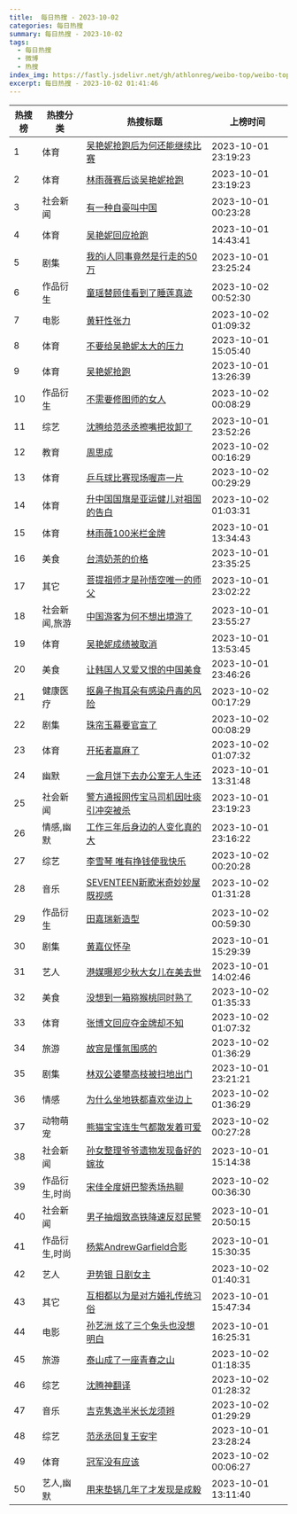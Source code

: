 ```yaml
---
title:  每日热搜 - 2023-10-02
categories: 每日热搜
summary: 每日热搜 - 2023-10-02
tags:
  - 每日热搜
  - 微博
  - 热搜
index_img: https://fastly.jsdelivr.net/gh/athlonreg/weibo-top/weibo-top.jpeg
excerpt: 每日热搜 - 2023-10-02 01:41:46
---
```


| 热搜榜 | 热搜分类 | 热搜标题 | 上榜时间 |
| --- | --- | --- | --- |
| 1 | 体育 | [吴艳妮抢跑后为何还能继续比赛](https://s.weibo.com/weibo%3Fq%3D%2523%E5%90%B4%E8%89%B3%E5%A6%AE%E6%8A%A2%E8%B7%91%E5%90%8E%E4%B8%BA%E4%BD%95%E8%BF%98%E8%83%BD%E7%BB%A7%E7%BB%AD%E6%AF%94%E8%B5%9B%2523) | 2023-10-01 23:19:23 | 
| 2 | 体育 | [林雨薇赛后谈吴艳妮抢跑](https://s.weibo.com/weibo%3Fq%3D%2523%E6%9E%97%E9%9B%A8%E8%96%87%E8%B5%9B%E5%90%8E%E8%B0%88%E5%90%B4%E8%89%B3%E5%A6%AE%E6%8A%A2%E8%B7%91%2523) | 2023-10-01 23:19:23 | 
| 3 | 社会新闻 | [有一种自豪叫中国](https://s.weibo.com/weibo%3Fq%3D%2523%E6%9C%89%E4%B8%80%E7%A7%8D%E8%87%AA%E8%B1%AA%E5%8F%AB%E4%B8%AD%E5%9B%BD%2523) | 2023-10-01 00:23:28 | 
| 4 | 体育 | [吴艳妮回应抢跑](https://s.weibo.com/weibo%3Fq%3D%2523%E5%90%B4%E8%89%B3%E5%A6%AE%E5%9B%9E%E5%BA%94%E6%8A%A2%E8%B7%91%2523) | 2023-10-01 14:43:41 | 
| 5 | 剧集 | [我的i人同事竟然是行走的50万](https://s.weibo.com/weibo%3Fq%3D%2523%E6%88%91%E7%9A%84i%E4%BA%BA%E5%90%8C%E4%BA%8B%E7%AB%9F%E7%84%B6%E6%98%AF%E8%A1%8C%E8%B5%B0%E7%9A%8450%E4%B8%87%2523) | 2023-10-01 23:25:24 | 
| 6 | 作品衍生 | [童瑶替顾佳看到了睡莲真迹](https://s.weibo.com/weibo%3Fq%3D%2523%E7%AB%A5%E7%91%B6%E6%9B%BF%E9%A1%BE%E4%BD%B3%E7%9C%8B%E5%88%B0%E4%BA%86%E7%9D%A1%E8%8E%B2%E7%9C%9F%E8%BF%B9%2523) | 2023-10-02 00:52:30 | 
| 7 | 电影 | [黄轩性张力](https://s.weibo.com/weibo%3Fq%3D%2523%E9%BB%84%E8%BD%A9%E6%80%A7%E5%BC%A0%E5%8A%9B%2523) | 2023-10-02 01:09:32 | 
| 8 | 体育 | [不要给吴艳妮太大的压力](https://s.weibo.com/weibo%3Fq%3D%2523%E4%B8%8D%E8%A6%81%E7%BB%99%E5%90%B4%E8%89%B3%E5%A6%AE%E5%A4%AA%E5%A4%A7%E7%9A%84%E5%8E%8B%E5%8A%9B%2523) | 2023-10-01 15:05:40 | 
| 9 | 体育 | [吴艳妮抢跑](https://s.weibo.com/weibo%3Fq%3D%2523%E5%90%B4%E8%89%B3%E5%A6%AE%E6%8A%A2%E8%B7%91%2523) | 2023-10-01 13:26:39 | 
| 10 | 作品衍生 | [不需要修图师的女人](https://s.weibo.com/weibo%3Fq%3D%2523%E4%B8%8D%E9%9C%80%E8%A6%81%E4%BF%AE%E5%9B%BE%E5%B8%88%E7%9A%84%E5%A5%B3%E4%BA%BA%2523) | 2023-10-02 00:08:29 | 
| 11 | 综艺 | [沈腾给范丞丞擦嘴把妆卸了](https://s.weibo.com/weibo%3Fq%3D%2523%E6%B2%88%E8%85%BE%E7%BB%99%E8%8C%83%E4%B8%9E%E4%B8%9E%E6%93%A6%E5%98%B4%E6%8A%8A%E5%A6%86%E5%8D%B8%E4%BA%86%2523) | 2023-10-01 23:52:26 | 
| 12 | 教育 | [周思成](https://s.weibo.com/weibo%3Fq%3D%2523%E5%91%A8%E6%80%9D%E6%88%90%2523) | 2023-10-02 00:16:29 | 
| 13 | 体育 | [乒乓球比赛现场喔声一片](https://s.weibo.com/weibo%3Fq%3D%2523%E4%B9%92%E4%B9%93%E7%90%83%E6%AF%94%E8%B5%9B%E7%8E%B0%E5%9C%BA%E5%96%94%E5%A3%B0%E4%B8%80%E7%89%87%2523) | 2023-10-02 00:29:29 | 
| 14 | 体育 | [升中国国旗是亚运健儿对祖国的告白](https://s.weibo.com/weibo%3Fq%3D%2523%E5%8D%87%E4%B8%AD%E5%9B%BD%E5%9B%BD%E6%97%97%E6%98%AF%E4%BA%9A%E8%BF%90%E5%81%A5%E5%84%BF%E5%AF%B9%E7%A5%96%E5%9B%BD%E7%9A%84%E5%91%8A%E7%99%BD%2523) | 2023-10-02 01:03:31 | 
| 15 | 体育 | [林雨薇100米栏金牌](https://s.weibo.com/weibo%3Fq%3D%2523%E6%9E%97%E9%9B%A8%E8%96%87100%E7%B1%B3%E6%A0%8F%E9%87%91%E7%89%8C%2523) | 2023-10-01 13:34:43 | 
| 16 | 美食 | [台湾奶茶的价格](https://s.weibo.com/weibo%3Fq%3D%2523%E5%8F%B0%E6%B9%BE%E5%A5%B6%E8%8C%B6%E7%9A%84%E4%BB%B7%E6%A0%BC%2523) | 2023-10-01 23:35:25 | 
| 17 | 其它 | [菩提祖师才是孙悟空唯一的师父](https://s.weibo.com/weibo%3Fq%3D%2523%E8%8F%A9%E6%8F%90%E7%A5%96%E5%B8%88%E6%89%8D%E6%98%AF%E5%AD%99%E6%82%9F%E7%A9%BA%E5%94%AF%E4%B8%80%E7%9A%84%E5%B8%88%E7%88%B6%2523) | 2023-10-01 23:02:22 | 
| 18 | 社会新闻,旅游 | [中国游客为何不想出境游了](https://s.weibo.com/weibo%3Fq%3D%2523%E4%B8%AD%E5%9B%BD%E6%B8%B8%E5%AE%A2%E4%B8%BA%E4%BD%95%E4%B8%8D%E6%83%B3%E5%87%BA%E5%A2%83%E6%B8%B8%E4%BA%86%2523) | 2023-10-01 23:55:27 | 
| 19 | 体育 | [吴艳妮成绩被取消](https://s.weibo.com/weibo%3Fq%3D%2523%E5%90%B4%E8%89%B3%E5%A6%AE%E6%88%90%E7%BB%A9%E8%A2%AB%E5%8F%96%E6%B6%88%2523) | 2023-10-01 13:53:45 | 
| 20 | 美食 | [让韩国人又爱又恨的中国美食](https://s.weibo.com/weibo%3Fq%3D%2523%E8%AE%A9%E9%9F%A9%E5%9B%BD%E4%BA%BA%E5%8F%88%E7%88%B1%E5%8F%88%E6%81%A8%E7%9A%84%E4%B8%AD%E5%9B%BD%E7%BE%8E%E9%A3%9F%2523) | 2023-10-01 23:46:26 | 
| 21 | 健康医疗 | [抠鼻子掏耳朵有感染丹毒的风险](https://s.weibo.com/weibo%3Fq%3D%2523%E6%8A%A0%E9%BC%BB%E5%AD%90%E6%8E%8F%E8%80%B3%E6%9C%B5%E6%9C%89%E6%84%9F%E6%9F%93%E4%B8%B9%E6%AF%92%E7%9A%84%E9%A3%8E%E9%99%A9%2523) | 2023-10-02 00:17:29 | 
| 22 | 剧集 | [珠帘玉幕要官宣了](https://s.weibo.com/weibo%3Fq%3D%2523%E7%8F%A0%E5%B8%98%E7%8E%89%E5%B9%95%E8%A6%81%E5%AE%98%E5%AE%A3%E4%BA%86%2523) | 2023-10-02 00:08:29 | 
| 23 | 体育 | [开拓者赢麻了](https://s.weibo.com/weibo%3Fq%3D%2523%E5%BC%80%E6%8B%93%E8%80%85%E8%B5%A2%E9%BA%BB%E4%BA%86%2523) | 2023-10-02 01:07:32 | 
| 24 | 幽默 | [一盒月饼下去办公室无人生还](https://s.weibo.com/weibo%3Fq%3D%2523%E4%B8%80%E7%9B%92%E6%9C%88%E9%A5%BC%E4%B8%8B%E5%8E%BB%E5%8A%9E%E5%85%AC%E5%AE%A4%E6%97%A0%E4%BA%BA%E7%94%9F%E8%BF%98%2523) | 2023-10-01 13:31:48 | 
| 25 | 社会新闻 | [警方通报网传宝马司机因吐痰引冲突被杀](https://s.weibo.com/weibo%3Fq%3D%2523%E8%AD%A6%E6%96%B9%E9%80%9A%E6%8A%A5%E7%BD%91%E4%BC%A0%E5%AE%9D%E9%A9%AC%E5%8F%B8%E6%9C%BA%E5%9B%A0%E5%90%90%E7%97%B0%E5%BC%95%E5%86%B2%E7%AA%81%E8%A2%AB%E6%9D%80%2523) | 2023-10-01 23:19:23 | 
| 26 | 情感,幽默 | [工作三年后身边的人变化真的大](https://s.weibo.com/weibo%3Fq%3D%2523%E5%B7%A5%E4%BD%9C%E4%B8%89%E5%B9%B4%E5%90%8E%E8%BA%AB%E8%BE%B9%E7%9A%84%E4%BA%BA%E5%8F%98%E5%8C%96%E7%9C%9F%E7%9A%84%E5%A4%A7%2523) | 2023-10-01 23:16:22 | 
| 27 | 综艺 | [李雪琴 唯有挣钱使我快乐](https://s.weibo.com/weibo%3Fq%3D%2523%E6%9D%8E%E9%9B%AA%E7%90%B4%20%E5%94%AF%E6%9C%89%E6%8C%A3%E9%92%B1%E4%BD%BF%E6%88%91%E5%BF%AB%E4%B9%90%2523) | 2023-10-02 00:20:28 | 
| 28 | 音乐 | [SEVENTEEN新歌米奇妙妙屋既视感](https://s.weibo.com/weibo%3Fq%3D%2523SEVENTEEN%E6%96%B0%E6%AD%8C%E7%B1%B3%E5%A5%87%E5%A6%99%E5%A6%99%E5%B1%8B%E6%97%A2%E8%A7%86%E6%84%9F%2523) | 2023-10-02 01:31:28 | 
| 29 | 作品衍生 | [田嘉瑞新造型](https://s.weibo.com/weibo%3Fq%3D%2523%E7%94%B0%E5%98%89%E7%91%9E%E6%96%B0%E9%80%A0%E5%9E%8B%2523) | 2023-10-02 00:59:30 | 
| 30 | 剧集 | [黄嘉仪怀孕](https://s.weibo.com/weibo%3Fq%3D%2523%E9%BB%84%E5%98%89%E4%BB%AA%E6%80%80%E5%AD%95%2523) | 2023-10-01 15:29:39 | 
| 31 | 艺人 | [港媒曝郑少秋大女儿在美去世](https://s.weibo.com/weibo%3Fq%3D%2523%E6%B8%AF%E5%AA%92%E6%9B%9D%E9%83%91%E5%B0%91%E7%A7%8B%E5%A4%A7%E5%A5%B3%E5%84%BF%E5%9C%A8%E7%BE%8E%E5%8E%BB%E4%B8%96%2523) | 2023-10-01 14:02:46 | 
| 32 | 美食 | [没想到一箱猕猴桃同时熟了](https://s.weibo.com/weibo%3Fq%3D%2523%E6%B2%A1%E6%83%B3%E5%88%B0%E4%B8%80%E7%AE%B1%E7%8C%95%E7%8C%B4%E6%A1%83%E5%90%8C%E6%97%B6%E7%86%9F%E4%BA%86%2523) | 2023-10-02 01:35:33 | 
| 33 | 体育 | [张博文回应夺金牌却不知](https://s.weibo.com/weibo%3Fq%3D%2523%E5%BC%A0%E5%8D%9A%E6%96%87%E5%9B%9E%E5%BA%94%E5%A4%BA%E9%87%91%E7%89%8C%E5%8D%B4%E4%B8%8D%E7%9F%A5%2523) | 2023-10-02 01:07:32 | 
| 34 | 旅游 | [故宫是懂氛围感的](https://s.weibo.com/weibo%3Fq%3D%2523%E6%95%85%E5%AE%AB%E6%98%AF%E6%87%82%E6%B0%9B%E5%9B%B4%E6%84%9F%E7%9A%84%2523) | 2023-10-02 01:36:29 | 
| 35 | 剧集 | [林双公婆攀高枝被扫地出门](https://s.weibo.com/weibo%3Fq%3D%2523%E6%9E%97%E5%8F%8C%E5%85%AC%E5%A9%86%E6%94%80%E9%AB%98%E6%9E%9D%E8%A2%AB%E6%89%AB%E5%9C%B0%E5%87%BA%E9%97%A8%2523) | 2023-10-01 23:21:21 | 
| 36 | 情感 | [为什么坐地铁都喜欢坐边上](https://s.weibo.com/weibo%3Fq%3D%2523%E4%B8%BA%E4%BB%80%E4%B9%88%E5%9D%90%E5%9C%B0%E9%93%81%E9%83%BD%E5%96%9C%E6%AC%A2%E5%9D%90%E8%BE%B9%E4%B8%8A%2523) | 2023-10-02 01:36:29 | 
| 37 | 动物萌宠 | [熊猫宝宝连生气都散发着可爱](https://s.weibo.com/weibo%3Fq%3D%2523%E7%86%8A%E7%8C%AB%E5%AE%9D%E5%AE%9D%E8%BF%9E%E7%94%9F%E6%B0%94%E9%83%BD%E6%95%A3%E5%8F%91%E7%9D%80%E5%8F%AF%E7%88%B1%2523) | 2023-10-02 00:27:28 | 
| 38 | 社会新闻 | [孙女整理爷爷遗物发现备好的嫁妆](https://s.weibo.com/weibo%3Fq%3D%2523%E5%AD%99%E5%A5%B3%E6%95%B4%E7%90%86%E7%88%B7%E7%88%B7%E9%81%97%E7%89%A9%E5%8F%91%E7%8E%B0%E5%A4%87%E5%A5%BD%E7%9A%84%E5%AB%81%E5%A6%86%2523) | 2023-10-01 15:14:38 | 
| 39 | 作品衍生,时尚 | [宋佳全度妍巴黎秀场热聊](https://s.weibo.com/weibo%3Fq%3D%2523%E5%AE%8B%E4%BD%B3%E5%85%A8%E5%BA%A6%E5%A6%8D%E5%B7%B4%E9%BB%8E%E7%A7%80%E5%9C%BA%E7%83%AD%E8%81%8A%2523) | 2023-10-02 00:36:30 | 
| 40 | 社会新闻 | [男子抽烟致高铁降速反怼民警](https://s.weibo.com/weibo%3Fq%3D%2523%E7%94%B7%E5%AD%90%E6%8A%BD%E7%83%9F%E8%87%B4%E9%AB%98%E9%93%81%E9%99%8D%E9%80%9F%E5%8F%8D%E6%80%BC%E6%B0%91%E8%AD%A6%2523) | 2023-10-01 20:50:15 | 
| 41 | 作品衍生,时尚 | [杨紫AndrewGarfield合影](https://s.weibo.com/weibo%3Fq%3D%2523%E6%9D%A8%E7%B4%ABAndrewGarfield%E5%90%88%E5%BD%B1%2523) | 2023-10-01 15:30:35 | 
| 42 | 艺人 | [尹势银 日剧女主](https://s.weibo.com/weibo%3Fq%3D%2523%E5%B0%B9%E5%8A%BF%E9%93%B6%20%E6%97%A5%E5%89%A7%E5%A5%B3%E4%B8%BB%2523) | 2023-10-02 01:40:31 | 
| 43 | 其它 | [互相都以为是对方婚礼传统习俗](https://s.weibo.com/weibo%3Fq%3D%2523%E4%BA%92%E7%9B%B8%E9%83%BD%E4%BB%A5%E4%B8%BA%E6%98%AF%E5%AF%B9%E6%96%B9%E5%A9%9A%E7%A4%BC%E4%BC%A0%E7%BB%9F%E4%B9%A0%E4%BF%97%2523) | 2023-10-01 15:47:34 | 
| 44 | 电影 | [孙艺洲 炫了三个兔头也没想明白](https://s.weibo.com/weibo%3Fq%3D%2523%E5%AD%99%E8%89%BA%E6%B4%B2%20%E7%82%AB%E4%BA%86%E4%B8%89%E4%B8%AA%E5%85%94%E5%A4%B4%E4%B9%9F%E6%B2%A1%E6%83%B3%E6%98%8E%E7%99%BD%2523) | 2023-10-01 16:25:31 | 
| 45 | 旅游 | [泰山成了一座青春之山](https://s.weibo.com/weibo%3Fq%3D%2523%E6%B3%B0%E5%B1%B1%E6%88%90%E4%BA%86%E4%B8%80%E5%BA%A7%E9%9D%92%E6%98%A5%E4%B9%8B%E5%B1%B1%2523) | 2023-10-02 01:18:35 | 
| 46 | 综艺 | [沈腾神翻译](https://s.weibo.com/weibo%3Fq%3D%2523%E6%B2%88%E8%85%BE%E7%A5%9E%E7%BF%BB%E8%AF%91%2523) | 2023-10-02 01:28:32 | 
| 47 | 音乐 | [吉克隽逸半米长龙须辫](https://s.weibo.com/weibo%3Fq%3D%2523%E5%90%89%E5%85%8B%E9%9A%BD%E9%80%B8%E5%8D%8A%E7%B1%B3%E9%95%BF%E9%BE%99%E9%A1%BB%E8%BE%AB%2523) | 2023-10-02 01:29:29 | 
| 48 | 综艺 | [范丞丞回复王安宇](https://s.weibo.com/weibo%3Fq%3D%2523%E8%8C%83%E4%B8%9E%E4%B8%9E%E5%9B%9E%E5%A4%8D%E7%8E%8B%E5%AE%89%E5%AE%87%2523) | 2023-10-01 23:28:24 | 
| 49 | 体育 | [冠军没有应该](https://s.weibo.com/weibo%3Fq%3D%2523%E5%86%A0%E5%86%9B%E6%B2%A1%E6%9C%89%E5%BA%94%E8%AF%A5%2523) | 2023-10-02 00:06:27 | 
| 50 | 艺人,幽默 | [用来垫锅几年了才发现是成毅](https://s.weibo.com/weibo%3Fq%3D%2523%E7%94%A8%E6%9D%A5%E5%9E%AB%E9%94%85%E5%87%A0%E5%B9%B4%E4%BA%86%E6%89%8D%E5%8F%91%E7%8E%B0%E6%98%AF%E6%88%90%E6%AF%85%2523) | 2023-10-01 13:11:40 | 
